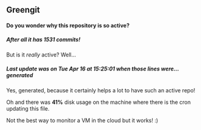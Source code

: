 ## Greengit

#### Do you wonder why this repository is so active?

##### After all it has 1531 commits!

But is it *really* active? Well...

##### Last update was on Tue Apr 16 at 15:25:01 when those lines were... generated

Yes, generated, because it certainly helps a lot to have such an active repo!

Oh and there was **41%** disk usage on the machine
where there is the cron updating this file.

Not the best way to monitor a VM in the cloud but it works! :)
